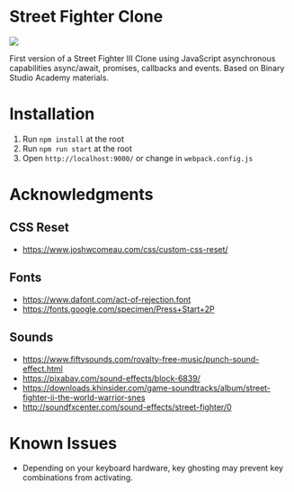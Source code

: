 # Street Fighter Clone

![](preview.gif)

First version of a Street Fighter III Clone using JavaScript asynchronous capabilities async/await, promises, callbacks and events. Based on Binary Studio Academy materials.

# Installation

1. Run `npm install` at the root
2. Run `npm run start` at the root
3. Open `http://localhost:9000/` or change in `webpack.config.js`

# Acknowledgments

## CSS Reset
* https://www.joshwcomeau.com/css/custom-css-reset/

## Fonts
* https://www.dafont.com/act-of-rejection.font
* https://fonts.google.com/specimen/Press+Start+2P

## Sounds
* https://www.fiftysounds.com/royalty-free-music/punch-sound-effect.html
* https://pixabay.com/sound-effects/block-6839/
* https://downloads.khinsider.com/game-soundtracks/album/street-fighter-ii-the-world-warrior-snes
* http://soundfxcenter.com/sound-effects/street-fighter/0

# Known Issues
* Depending on your keyboard hardware, key ghosting may prevent key combinations from activating.
